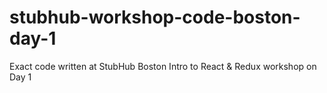 # stubhub-workshop-code-boston-day-1
Exact code written at StubHub Boston Intro to React &amp; Redux workshop on Day 1

